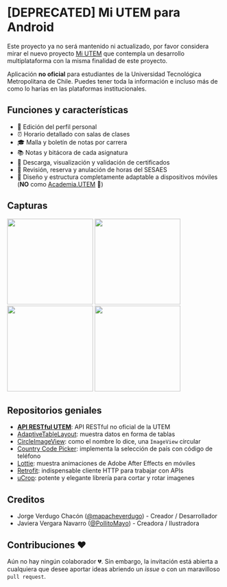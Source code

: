 # [DEPRECATED] Mi UTEM para Android 

Este proyecto ya no será mantenido ni actualizado, por favor considera mirar el nuevo proyecto [Mi UTEM](https://github.com/mapacheverdugo/mi-utem) que contempla un desarrollo multiplataforma con la misma finalidad de este proyecto.

Aplicación **no oficial** para estudiantes de la Universidad Tecnológica Metropolitana de Chile. Puedes tener toda la información e incluso más de como lo harías en las plataformas institucionales.

## Funciones y características
* 💁 Edición del perfil personal
* ⏰ Horario detallado con salas de clases
* 🎓 Malla y boletín de notas por carrera
* 📚 Notas y bitácora de cada asignatura
* 📃 Descarga, visualización y validación de certificados
* 🏥 Revisión, reserva y anulación de horas del SESAES
* 📱 Diseño y estructura completamente adaptable a dispositivos móviles (**NO** como [Academia.UTEM](https://academia.utem.cl/ "Academia UTEM") 🤭)

## Capturas
<img src="https://user-images.githubusercontent.com/16374322/42404785-47d38b2a-815a-11e8-94df-f93b028f8d44.jpeg" width="200"/> <img src="https://user-images.githubusercontent.com/16374322/42404786-47f98956-815a-11e8-9aae-a000b89b53eb.jpeg" width="200"/> <img src="https://user-images.githubusercontent.com/16374322/42404787-481f820a-815a-11e8-9b2b-bfa569e35b8a.jpeg" width="200"/> <img src="https://user-images.githubusercontent.com/16374322/42404788-484e24ac-815a-11e8-9c6b-c2ada36d4e3b.jpeg" width="200"/>

## Repositorios geniales
* [**API RESTful UTEM**](https://github.com/mapacheverdugo/api-utem "Repositorio de GitHub de API RESTful UTEM"): API RESTful no oficial de la UTEM
* [AdaptiveTableLayout](https://github.com/Cleveroad/AdaptiveTableLayout "Repositorio de GitHub de AdaptiveTableLayout"): muestra datos en forma de tablas
* [CircleImageView](https://github.com/hdodenhof/CircleImageView "Repositorio de GitHub de CircleImageView"): como el nombre lo dice, una `ImageView` circular
* [Country Code Picker](https://github.com/hbb20/CountryCodePickerProject "Repositorio de GitHub de Country Code Picker"): implementa la selección de país con código de teléfono
* [Lottie](https://github.com/airbnb/lottie-android "Repositorio de GitHub de Lottie para Android"): muestra animaciones de Adobe After Effects en móviles
* [Retrofit](https://github.com/square/retrofit "Repositorio de GitHub de Retrofit"): indispensable cliente HTTP para trabajar con APIs
* [uCrop](https://github.com/Yalantis/uCrop "Repositorio de GitHub de uCrop"): potente y elegante librería para cortar y rotar imagenes

## Creditos
* Jorge Verdugo Chacón ([@mapacheverdugo](https://github.com/mapacheverdugo/ "GitHub de Jorge Verdugo Chacón")) - Creador / Desarrollador
* Javiera Vergara Navarro ([@PollitoMayo](https://github.com/pollitomayo/ "GitHub de Javiera Vergara Navarro")) - Creadora / Ilustradora

## Contribuciones ❤️
Aún no hay ningún colaborador 💔. Sin embargo, la invitación está abierta a cualquiera que desee aportar ideas abriendo un *issue* o con un maravilloso `pull request`.

